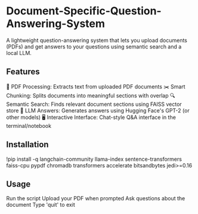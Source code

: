 # Document-Specific-Question-Answering-System

A lightweight question-answering system that lets you upload documents (PDFs) and get answers to your questions using semantic search and a local LLM.

## Features 
📄 PDF Processing: Extracts text from uploaded PDF documents
✂️ Smart Chunking: Splits documents into meaningful sections with overlap
🔍 Semantic Search: Finds relevant document sections using FAISS vector store
💬 LLM Answers: Generates answers using Hugging Face's GPT-2 (or other models)
🖥️ Interactive Interface: Chat-style Q&A interface in the terminal/notebook

## Installation 
!pip install -q langchain-community llama-index sentence-transformers faiss-cpu pypdf chromadb transformers accelerate bitsandbytes jedi>=0.16

## Usage
Run the script
Upload your PDF when prompted
Ask questions about the document
Type 'quit' to exit
